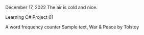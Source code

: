 December 17, 2022
The air is cold and nice.

Learning C# Project 01

A word frequency counter
Sample text, War & Peace by Tolstoy